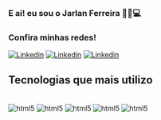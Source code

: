 ### E ai! eu sou o Jarlan Ferreira 👋😸💻
### Confira minhas redes!
[![Linkedin](https://img.shields.io/badge/LinkedIn-0077B5?style=for-the-badge&logo=linkedin&logoColor=white)](https://www.linkedin.com/in/jarlan-emanuel/)
[![Linkedin](https://img.shields.io/badge/Twitch-9146FF?style=for-the-badge&logo=twitch&logoColor=white)](https://www.twitch.tv/jarlenos)
[![Linkedin](    https://img.shields.io/badge/Instagram-E4405F?style=for-the-badge&logo=instagram&logoColor=white)](https://www.instagram.com/jarlan.ferreira?igsh=bmlmcHRtaWhyZTVt&utm_source=qr)


## Tecnologias que mais utilizo
<div style="display: inline_block"><br>
    <img align="center" alt="html5" src="https://img.shields.io/badge/JavaScript-F7DF1E?style=for-the-badge&logo=javascript&logoColor=black">
    <img align="center" alt="html5" src="https://img.shields.io/badge/jQuery-0769AD?style=for-the-badge&logo=jquery&logoColor=white">
    <img align="center" alt="html5" src="https://img.shields.io/badge/HTML5-E34F26?style=for-the-badge&logo=html5&logoColor=white">
    <img align="center" alt="html5" src="https://img.shields.io/badge/CSS-239120?&style=for-the-badge&logo=css3&logoColor=white">    
    <img align="center" alt="html5" src="https://img.shields.io/badge/MySQL-00000F?style=for-the-badge&logo=mysql&logoColor=white">    
